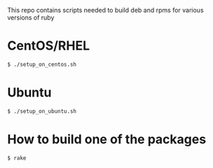 This repo contains scripts needed to build deb and rpms for various versions of ruby

# CentOS/RHEL

```sh
$ ./setup_on_centos.sh
```

# Ubuntu

```sh
$ ./setup_on_ubuntu.sh
```

# How to build one of the packages

```sh
$ rake
```
